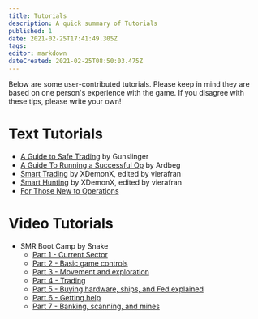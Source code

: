 ```yaml
---
title: Tutorials
description: A quick summary of Tutorials
published: 1
date: 2021-02-25T17:41:49.305Z
tags: 
editor: markdown
dateCreated: 2021-02-25T08:50:03.475Z
---
```


Below are some user-contributed tutorials. Please keep in mind they are based on one person's experience with the game. If you disagree with these tips, please write your own!
# Text Tutorials
* [A Guide to Safe Trading](/tutorials/safe-trading) by Gunslinger
* [A Guide To Running a Successful Op](/tutorials/successful-op) by Ardbeg
* [Smart Trading](/tutorials/smart-trading) by XDemonX, edited by vierafran
* [Smart Hunting](/tutorials/smart-hunting) by XDemonX, edited by vierafran
* [For Those New to Operations](/tutorials/newbie-op)

# Video Tutorials
* SMR Boot Camp by Snake
  - [Part 1 - Current Sector](/uploads/boot-camp/part1.html)
  - [Part 2 - Basic game controls](/uploads/boot-camp/part2.html)
  - [Part 3 - Movement and exploration](/uploads/boot-camp/part3.html)
  - [Part 4 - Trading](/uploads/boot-camp/part4.html)
  - [Part 5 - Buying hardware, ships, and Fed explained](/uploads/boot-camp/part5.html)
  - [Part 6 - Getting help](/uploads/boot-camp/part6.html)
  - [Part 7 - Banking, scanning, and mines](/uploads/boot-camp/part7.html)
